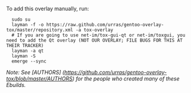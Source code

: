 To add this overlay manually, run:

```
  sudo su
  layman -f -o https://raw.github.com/urras/gentoo-overlay-tox/master/repository.xml -a tox-overlay
  # If you are going to use net-im/tox-gui-qt or net-im/toxgui, you need to add the Qt overlay (NOT OUR OVERLAY; FILE BUGS FOR THIS AT THEIR TRACKER)
  layman -a qt
  layman -S
  emerge --sync
```

*Note: See [AUTHORS] (https://github.com/urras/gentoo-overlay-tox/blob/master/AUTHORS) for the people who created many of  these Ebuilds.*
